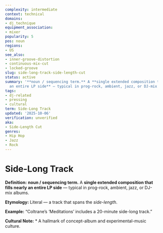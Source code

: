 ```yaml
---
complexity: intermediate
context: technical
domains:
- dj_technique
equipment_association:
- mixer
popularity: 5
pos: noun
regions:
- US
see_also:
- inner-groove-distortion
- continuous-mix-cut
- locked-groove
slug: side-long-track-side-length-cut
status: active
summary: '**noun / sequencing term.** A **single extended composition that fills nearly
  an entire LP side** — typical in prog-rock, ambient, jazz, or DJ-mix albums.'
tags:
- dj-related
- pressing
- cultural
term: Side-Long Track
updated: '2025-10-06'
verification: unverified
aka:
- Side-Length Cut
genres:
- Hip Hop
- Jazz
- Rock
---
```


# Side-Long Track

**Definition:** **noun / sequencing term.** A **single extended composition that fills nearly an entire LP side** — typical in prog-rock, ambient, jazz, or DJ-mix albums.

**Etymology:** Literal — a track that spans the *side-length*.

**Example:** “Coltrane’s ‘Meditations’ includes a 20-minute side-long track.”

**Cultural Note:** * A hallmark of concept-album and experimental-music culture.

